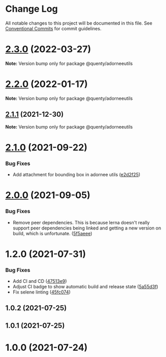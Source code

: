 # Change Log

All notable changes to this project will be documented in this file.
See [Conventional Commits](https://conventionalcommits.org) for commit guidelines.

# [2.3.0](https://github.com/Quenty/NevermoreEngine/compare/@quenty/adorneeutils@2.2.0...@quenty/adorneeutils@2.3.0) (2022-03-27)

**Note:** Version bump only for package @quenty/adorneeutils





# [2.2.0](https://github.com/Quenty/NevermoreEngine/compare/@quenty/adorneeutils@2.1.1...@quenty/adorneeutils@2.2.0) (2022-01-17)

**Note:** Version bump only for package @quenty/adorneeutils





## [2.1.1](https://github.com/Quenty/NevermoreEngine/compare/@quenty/adorneeutils@2.1.0...@quenty/adorneeutils@2.1.1) (2021-12-30)

**Note:** Version bump only for package @quenty/adorneeutils





# [2.1.0](https://github.com/Quenty/NevermoreEngine/compare/@quenty/adorneeutils@2.0.0...@quenty/adorneeutils@2.1.0) (2021-09-22)


### Bug Fixes

* Add attachment for bounding box in adornee utils ([e2d2f25](https://github.com/Quenty/NevermoreEngine/commit/e2d2f25027ea5acb3f9caff47e2919f9577e6318))





# [2.0.0](https://github.com/Quenty/NevermoreEngine/compare/@quenty/adorneeutils@1.2.0...@quenty/adorneeutils@2.0.0) (2021-09-05)


### Bug Fixes

* Remove peer dependencies. This is because lerna doesn't really support peer dependencies being linked and getting a new version on build, which is unfortunate. ([5f5aeee](https://github.com/Quenty/NevermoreEngine/commit/5f5aeeea8de9975435309e53679f0ef7064f9dd0))





# 1.2.0 (2021-07-31)


### Bug Fixes

* Add CI and CD ([47513e9](https://github.com/Quenty/NevermoreEngine/commit/47513e9b568162707534af132396dd8756947dd3))
* Adjust CI badge to show automatic build and release state ([5a55d3f](https://github.com/Quenty/NevermoreEngine/commit/5a55d3f19bf8d66a760d67da9b56ed47fab74656))
* Fix selene linting ([45fc074](https://github.com/Quenty/NevermoreEngine/commit/45fc07489ee59127ac6582689f19a0e87c1e5b5a))



## 1.0.2 (2021-07-25)



## 1.0.1 (2021-07-25)



# 1.0.0 (2021-07-24)
